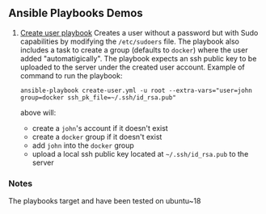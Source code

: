 ## Ansible Playbooks Demos

1. [Create user playbook](/create-user.yml)
Creates a user without a password but with Sudo capabilities by modifying the `/etc/sudoers` file. The playbook also includes a task to create a group (defaults to `docker`) where the user added "automatigically".
The playbook expects an ssh public key to be uploaded to the server under the created user account.
Example of command to run the playbook:
    ```
    ansible-playbook create-user.yml -u root --extra-vars="user=john group=docker ssh_pk_file=~/.ssh/id_rsa.pub"
    ```

    above will:
    - create a `john`'s account if it doesn't exist
    - create a `docker` group if it doesn't exist
    - add `john` into the `docker` group
    - upload a local ssh public key located at `~/.ssh/id_rsa.pub` to the server



### Notes
The playbooks target and have been tested on ubuntu~18